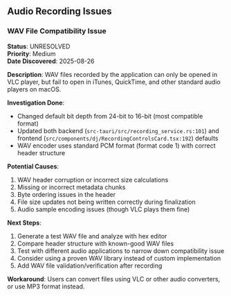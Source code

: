 ## Audio Recording Issues

### WAV File Compatibility Issue

**Status**: UNRESOLVED  
**Priority**: Medium  
**Date Discovered**: 2025-08-26

**Description**: WAV files recorded by the application can only be opened in VLC
player, but fail to open in iTunes, QuickTime, and other standard audio players
on macOS.

**Investigation Done**:

- Changed default bit depth from 24-bit to 16-bit (most compatible format)
- Updated both backend (`src-tauri/src/recording_service.rs:101`) and frontend
  (`src/components/dj/RecordingControlsCard.tsx:192`) defaults
- WAV encoder uses standard PCM format (format code 1) with correct header
  structure

**Potential Causes**:

1. WAV header corruption or incorrect size calculations
2. Missing or incorrect metadata chunks
3. Byte ordering issues in the header
4. File size updates not being written correctly during finalization
5. Audio sample encoding issues (though VLC plays them fine)

**Next Steps**:

1. Generate a test WAV file and analyze with hex editor
2. Compare header structure with known-good WAV files
3. Test with different audio applications to narrow down compatibility issue
4. Consider using a proven WAV library instead of custom implementation
5. Add WAV file validation/verification after recording

**Workaround**: Users can convert files using VLC or other audio converters, or
use MP3 format instead.
